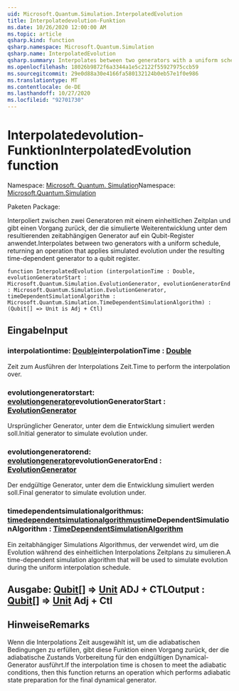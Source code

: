 ```yaml
---
uid: Microsoft.Quantum.Simulation.InterpolatedEvolution
title: Interpolatedevolution-Funktion
ms.date: 10/26/2020 12:00:00 AM
ms.topic: article
qsharp.kind: function
qsharp.namespace: Microsoft.Quantum.Simulation
qsharp.name: InterpolatedEvolution
qsharp.summary: Interpolates between two generators with a uniform schedule, returning an operation that applies simulated evolution under the resulting time-dependent generator to a qubit register.
ms.openlocfilehash: 18026b9872f6a3344a1e5c2122f55927975ccb59
ms.sourcegitcommit: 29e0d88a30e4166fa580132124b0eb57e1f0e986
ms.translationtype: MT
ms.contentlocale: de-DE
ms.lasthandoff: 10/27/2020
ms.locfileid: "92701730"
---
```

# <a name="interpolatedevolution-function"></a><span data-ttu-id="d7c1b-102">Interpolatedevolution-Funktion</span><span class="sxs-lookup"><span data-stu-id="d7c1b-102">InterpolatedEvolution function</span></span>

<span data-ttu-id="d7c1b-103">Namespace: [Microsoft. Quantum. Simulation](xref:Microsoft.Quantum.Simulation)</span><span class="sxs-lookup"><span data-stu-id="d7c1b-103">Namespace: [Microsoft.Quantum.Simulation](xref:Microsoft.Quantum.Simulation)</span></span>

<span data-ttu-id="d7c1b-104">Paketen [](https://nuget.org/packages/)</span><span class="sxs-lookup"><span data-stu-id="d7c1b-104">Package: [](https://nuget.org/packages/)</span></span>


<span data-ttu-id="d7c1b-105">Interpoliert zwischen zwei Generatoren mit einem einheitlichen Zeitplan und gibt einen Vorgang zurück, der die simulierte Weiterentwicklung unter dem resultierenden zeitabhängigen Generator auf ein Qubit-Register anwendet.</span><span class="sxs-lookup"><span data-stu-id="d7c1b-105">Interpolates between two generators with a uniform schedule, returning an operation that applies simulated evolution under the resulting time-dependent generator to a qubit register.</span></span>

```qsharp
function InterpolatedEvolution (interpolationTime : Double, evolutionGeneratorStart : Microsoft.Quantum.Simulation.EvolutionGenerator, evolutionGeneratorEnd : Microsoft.Quantum.Simulation.EvolutionGenerator, timeDependentSimulationAlgorithm : Microsoft.Quantum.Simulation.TimeDependentSimulationAlgorithm) : (Qubit[] => Unit is Adj + Ctl)
```


## <a name="input"></a><span data-ttu-id="d7c1b-106">Eingabe</span><span class="sxs-lookup"><span data-stu-id="d7c1b-106">Input</span></span>

### <a name="interpolationtime--double"></a><span data-ttu-id="d7c1b-107">interpolationtime: [Double](xref:microsoft.quantum.lang-ref.double)</span><span class="sxs-lookup"><span data-stu-id="d7c1b-107">interpolationTime : [Double](xref:microsoft.quantum.lang-ref.double)</span></span>

<span data-ttu-id="d7c1b-108">Zeit zum Ausführen der Interpolations Zeit.</span><span class="sxs-lookup"><span data-stu-id="d7c1b-108">Time to perform the interpolation over.</span></span>


### <a name="evolutiongeneratorstart--evolutiongenerator"></a><span data-ttu-id="d7c1b-109">evolutiongeneratorstart: [evolutiongenerator](xref:Microsoft.Quantum.Simulation.EvolutionGenerator)</span><span class="sxs-lookup"><span data-stu-id="d7c1b-109">evolutionGeneratorStart : [EvolutionGenerator](xref:Microsoft.Quantum.Simulation.EvolutionGenerator)</span></span>

<span data-ttu-id="d7c1b-110">Ursprünglicher Generator, unter dem die Entwicklung simuliert werden soll.</span><span class="sxs-lookup"><span data-stu-id="d7c1b-110">Initial generator to simulate evolution under.</span></span>


### <a name="evolutiongeneratorend--evolutiongenerator"></a><span data-ttu-id="d7c1b-111">evolutiongeneratorend: [evolutiongenerator](xref:Microsoft.Quantum.Simulation.EvolutionGenerator)</span><span class="sxs-lookup"><span data-stu-id="d7c1b-111">evolutionGeneratorEnd : [EvolutionGenerator](xref:Microsoft.Quantum.Simulation.EvolutionGenerator)</span></span>

<span data-ttu-id="d7c1b-112">Der endgültige Generator, unter dem die Entwicklung simuliert werden soll.</span><span class="sxs-lookup"><span data-stu-id="d7c1b-112">Final generator to simulate evolution under.</span></span>


### <a name="timedependentsimulationalgorithm--timedependentsimulationalgorithm"></a><span data-ttu-id="d7c1b-113">timedependentsimulationalgorithmus: [timedependentsimulationalgorithmus](xref:Microsoft.Quantum.Simulation.TimeDependentSimulationAlgorithm)</span><span class="sxs-lookup"><span data-stu-id="d7c1b-113">timeDependentSimulationAlgorithm : [TimeDependentSimulationAlgorithm](xref:Microsoft.Quantum.Simulation.TimeDependentSimulationAlgorithm)</span></span>

<span data-ttu-id="d7c1b-114">Ein zeitabhängiger Simulations Algorithmus, der verwendet wird, um die Evolution während des einheitlichen Interpolations Zeitplans zu simulieren.</span><span class="sxs-lookup"><span data-stu-id="d7c1b-114">A time-dependent simulation algorithm that will be used to simulate evolution during the uniform interpolation schedule.</span></span>



## <a name="output--qubit--unit-adj--ctl"></a><span data-ttu-id="d7c1b-115">Ausgabe: [Qubit](xref:microsoft.quantum.lang-ref.qubit)[] => [Unit](xref:microsoft.quantum.lang-ref.unit) ADJ + CTL</span><span class="sxs-lookup"><span data-stu-id="d7c1b-115">Output : [Qubit](xref:microsoft.quantum.lang-ref.qubit)[] => [Unit](xref:microsoft.quantum.lang-ref.unit) Adj + Ctl</span></span>



## <a name="remarks"></a><span data-ttu-id="d7c1b-116">Hinweise</span><span class="sxs-lookup"><span data-stu-id="d7c1b-116">Remarks</span></span>

<span data-ttu-id="d7c1b-117">Wenn die Interpolations Zeit ausgewählt ist, um die adiabatischen Bedingungen zu erfüllen, gibt diese Funktion einen Vorgang zurück, der die adiabatische Zustands Vorbereitung für den endgültigen Dynamical-Generator ausführt.</span><span class="sxs-lookup"><span data-stu-id="d7c1b-117">If the interpolation time is chosen to meet the adiabatic conditions, then this function returns an operation which performs adiabatic state preparation for the final dynamical generator.</span></span>